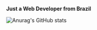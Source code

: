 **Just a Web Developer from Brazil**

![Anurag's GitHub stats](https://github-readme-stats.vercel.app/api?username=marcosfromrio&show_icons=true&theme=radical)
